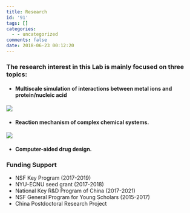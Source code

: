 ```yaml
---
title: Research
id: '91'
tags: []
categories:
  - - uncategorized
comments: false
date: 2018-06-23 00:12:20
---
```


### The research interest in this Lab is mainly focused on three topics:

*   #### Multiscale simulation of interactions between metal ions and protein/nucleic acid
![](https://bb.njzjz.win/file/jinzhe/img/1jHOkGyPgne4mfbfI6mF5aLLtsk2TtcnT)
    
*   #### Reaction mechanism of complex chemical systems. 
![](https://bb.njzjz.win/file/jinzhe/img/1OV0JUIztLlrRdBd-asGYrnEE6IdA-_0y)
    
*   #### Computer-aided drug design.
    

### Funding Support

*   NSF Key Program (2017-2019)
*   NYU-ECNU seed grant (2017-2018)
*   National Key R&D Program of China (2017-2021)
*   NSF General Program for Young Scholars (2015-2017)
*   China Postdoctoral Research Project